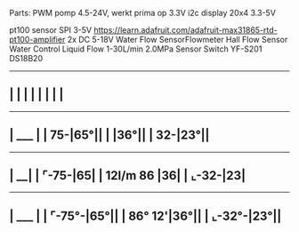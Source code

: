 Parts:
PWM pomp 4.5-24V, werkt prima op 3.3V
i2c display 20x4 3.3-5V

pt100 sensor SPI 3-5V https://learn.adafruit.com/adafruit-max31865-rtd-pt100-amplifier
2x DC 5-18V Water Flow SensorFlowmeter Hall Flow Sensor Water Control Liquid Flow 1-30L/min 2.0MPa Sensor Switch YF-S201
DS18B20


----------------------
|                    |
|                    |
|                    |
|                    |
----------------------
----------------------
|                ___ |
|            75-|65°||
|               |36°||
|            32-|23°||
----------------------
----------------------
|                  __|
|            ⌜-75-|65|
|  12l/m    86    |36|
|            ⌞-32-|23|
----------------------
----------------------
|                ___ |
|         ⌜-75°-|65°||
|        86° 12'|36°||
|         ⌞-32°-|23°||
----------------------
